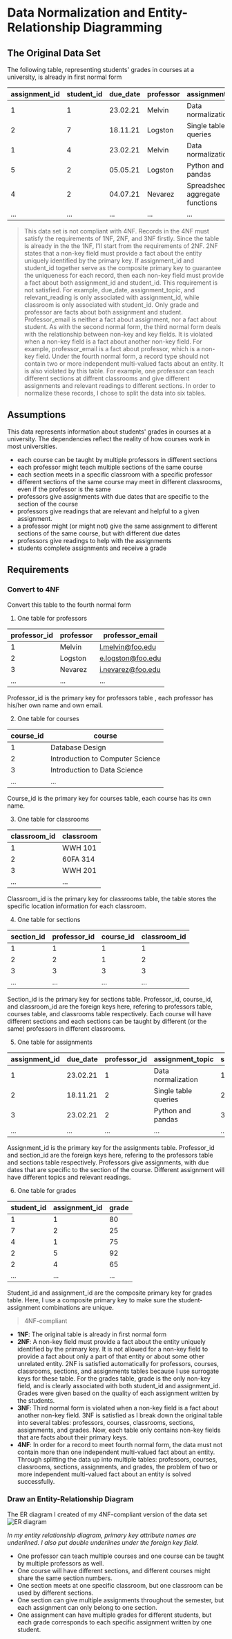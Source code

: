 # Data Normalization and Entity-Relationship Diagramming

## The Original Data Set

The following table, representing students' grades in courses at a university, is already in first normal form

| assignment_id | student_id | due_date | professor | assignment_topic                | classroom | grade | relevant_reading    | professor_email   |
| :------------ | :--------- | :------- | :-------- | :------------------------------ | :-------- | :---- | :------------------ | :---------------- |
| 1             | 1          | 23.02.21 | Melvin    | Data normalization              | WWH 101   | 80    | Deumlich Chapter 3  | l.melvin@foo.edu  |
| 2             | 7          | 18.11.21 | Logston   | Single table queries            | 60FA 314  | 25    | Dümmlers Chapter 11 | e.logston@foo.edu |
| 1             | 4          | 23.02.21 | Melvin    | Data normalization              | WWH 101   | 75    | Deumlich Chapter 3  | l.melvin@foo.edu  |
| 5             | 2          | 05.05.21 | Logston   | Python and pandas               | 60FA 314  | 92    | Dümmlers Chapter 14 | e.logston@foo.edu |
| 4             | 2          | 04.07.21 | Nevarez   | Spreadsheet aggregate functions | WWH 201   | 65    | Zehnder Page 87     | i.nevarez@foo.edu |
| ...           | ...        | ...      | ...       | ...                             | ...       | ...   | ...                 | ...               |

> This data set is not compliant with 4NF. Records in the 4NF must satisfy the requirements of 1NF, 2NF, and 3NF firstly. Since the table is already in the the 1NF, I'll start from the requirements of 2NF. 2NF states that a non-key field must provide a fact about the entity uniquely identified by the primary key. If assignment_id and student_id together serve as the composite primary key to guarantee the uniqueness for each record, then each non-key field must provide a fact about both assignment_id and student_id. This requirement is not satisfied. For example, due_date, assignment_topic, and relevant_reading is only associated with assignment_id, while classroom is only associated with student_id. Only grade and professor are facts about both assignment and student. Professor_email is neither a fact about assignment, nor a fact about student. As with the second normal form, the third normal form deals with the relationship between non-key and key fields. It is violated when a non-key field is a fact about another non-key field. For example, professor_email is a fact about professor, which is a non-key field. Under the fourth normal form, a record type should not contain two or more independent multi-valued facts about an entity. It is also violated by this table. For example, one professor can teach different sections at diffrent classrooms and give different assignments and relevant readings to different sections. In order to normalize these records, I chose to split the data into six tables.

## Assumptions

This data represents information about students' grades in courses at a university. The dependencies reflect the reality of how courses work in most universities.

- each course can be taught by multiple professors in different sections
- each professor might teach multiple sections of the same course
- each section meets in a specific classroom with a specific professor
- different sections of the same course may meet in different classrooms, even if the professor is the same
- professors give assignments with due dates that are specific to the section of the course
- professors give readings that are relevant and helpful to a given assignment.
- a professor might (or might not) give the same assignment to different sections of the same course, but with different due dates
- professors give readings to help with the assignments
- students complete assignments and receive a grade

## Requirements

### Convert to 4NF

Convert this table to the fourth normal form

1. One table for professors

| professor_id | professor | professor_email   |
| ------------ | --------- | ----------------- |
| 1            |  Melvin   | l.melvin@foo.edu  |
| 2            |  Logston  | e.logston@foo.edu |
| 3            |  Nevarez  | i.nevarez@foo.edu |
| ...          |  ...      | ...               |

Professor_id is the primary key for professors table , each professor has his/her own name and own email. 

2. One table for courses

| course_id | course                          |
| --------- | ------------------------------- |
| 1         | Database Design                 |
| 2         | Introduction to Computer Science|
| 3         | Introduction to Data Science    |
| ...       | ...                             |

Course_id is the primary key for courses table, each course has its own name.

3. One table for classrooms

| classroom_id | classroom |
| ------------ | --------- |
| 1            | WWH 101   |
| 2            | 60FA 314  |
| 3            | WWH 201   |
| ...          | ...       |

Classroom_id is the primary key for classrooms table, the table stores the specific location information for each classroom.

4. One table for sections

| section_id | professor_id | course_id | classroom_id |
| ---------- | ------------ | --------- | ------------ |
| 1          | 1            | 1         | 1            |
| 2          | 2            | 1         | 2            |
| 3          | 3            | 3         | 3            |
| ...        | ...          | ...       | ...          |

Section_id is the primary key for sections table. Professor_id, course_id, and classroom_id are the foreign keys here, refering to professors table, courses table, and classrooms table respectively. Each course will have different sections and each sections can be taught by different (or the same) professors in different classrooms. 

5. One table for assignments

| assignment_id | due_date | professor_id | assignment_topic                | section_id | relevant_reading    |
| ------------- | -------- | ------------ | ------------------------------- | ---------- | ------------------- |
| 1             | 23.02.21 | 1            | Data normalization              | 1          | Deumlich Chapter 3  |
| 2             | 18.11.21 | 2            | Single table queries            | 2          | Dümmlers Chapter 11 |
| 3             | 23.02.21 | 2            | Python and pandas               | 3          | Dümmlers Chapter 14 |
| ...           | ...      | ...          | ...                             | ...        | ...                 |

Assignment_id is the primary key for the assignments table. Professor_id and section_id are the foreign keys here, refering to the professors table and sections table respectively. Professors give assignments, with due dates that are specific to the section of the course. Different assignment will have different topics and relevant readings. 

6. One table for grades

| student_id | assignment_id | grade |
| ---------- | ------------- | ----- |
| 1          | 1             | 80    |
| 7          | 2             | 25    |
| 4          | 1             | 75    |
| 2          | 5             | 92    |
| 2          | 4             | 65    |
| ...        | ...           | ...   |

Student_id and assignment_id are the composite primary key for grades table. Here, I use a composite primary key to make sure the student-assignment combinations are unique.

> 4NF-compliant

- **1NF**: The original table is already in first normal form
- **2NF**: A non-key field must provide a fact about the entity uniquely identified by the primary key. It is not allowed for a non-key field to provide a fact about only a part of that entity or about some other unrelated entity. 2NF is satisfied automatically for professors, courses, classrooms, sections, and assignments tables because I use surrogate keys for these table. For the grades table, grade is the only non-key field, and is clearly associated with both student_id and assignment_id. Grades were given based on the quality of each assignment written by the students.
- **3NF**: Third normal form is violated when a non-key field is a fact about another non-key field. 3NF is satisfied as I break down the original table into several tables: professors, courses, classrooms, sections, assignments, and grades. Now, each table only contains non-key fields that are facts about their primary keys.
- **4NF**: In order for a record to meet fourth normal form, the data must not contain more than one independent multi-valued fact about an entity. Through splitting the data up into multiple tables: professors, courses, classrooms, sections, assignments, and grades, the problem of two or more independent multi-valued fact about an entity is solved successfully. 

### Draw an Entity-Relationship Diagram

The ER diagram I created of my 4NF-compliant version of the data set
![ER diagram](./images/ERdiagram.drawio.png)

_In my entity relationship diagram, primary key attribute names are underlined. I also put double underlines under the foreign key field._

- One professor can teach multiple courses and one course can be taught by multiple professors as well. 
- One course will have different sections, and different courses might share the same section numbers.
- One section meets at one specific classroom, but one classroom can be used by different sections.
- One section can give multiple assignments throughout the semester, but each assignment can only belong to one section.
- One assignment can have multiple grades for different students, but each grade corresponds to each specific assignment written by one student.


